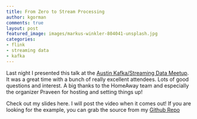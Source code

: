 ```yaml
---
title: From Zero to Stream Processing
author: kgorman
comments: true
layout: post
featured_image: images/markus-winkler-804041-unsplash.jpg
categories:
- flink
- streaming data
- kafka
---
```


Last night I presented this talk at the [Austin Kafka/Streaming Data Meetup](https://www.meetup.com/Austin-Apache-Kafka-Meetup-Stream-Data-Platform/). It was a great time with a bunch of really excellent attendees. Lots of good questions and interest. A big thanks to the HomeAway team and especially the organizer Praveen for hosting and setting things up!

<!--more-->

Check out my slides here. I will post the video when it comes out! If you are looking for the example, you can grab the source from my [Github Repo](https://github.com/kgorman/TrafficAnalyzer)

<script async class="speakerdeck-embed" data-id="ee269c69da28469a934feb46b28abed9" data-ratio="1.77777777777778" src="//speakerdeck.com/assets/embed.js"></script>
